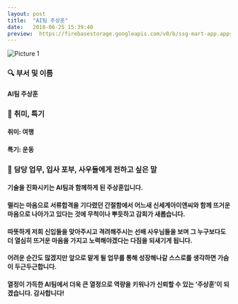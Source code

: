 ```yaml
---
layout: post
title:  "AI팀 주상훈"
date:   2018-06-25 15:39:40
preview:  https://firebasestorage.googleapis.com/v0/b/ssg-mart-app.appspot.com/o/%EB%8F%99%EA%B8%B0%EC%82%AC%EC%A7%84%2F191925.jpg?alt=media&token=7b06195b-9d48-4d0b-9443-52418e10ed11
---
```


![Picture 1](https://firebasestorage.googleapis.com/v0/b/ssg-mart-app.appspot.com/o/%EC%85%80%EC%B9%B4%2F%EC%A3%BC%EC%83%81%ED%9B%88.jpg?alt=media&token=0c3f48bf-f63a-48ca-af52-f16e4089848f)


### 🔍 **부서 및 이름**
    
  #### AI팀 주상훈

### 🔔 **취미, 특기**

  #### 취미: 여행
  
  #### 특기: 운동

### 🔔 **담당 업무, 입사 포부, 사우들에게 전하고 싶은 말**
 
  #### 기술을 진화시키는 AI팀과 함께하게 된 주상훈입니다.
    
  #### 떨리는 마음으로 서류합격을 기다렸던 간절함에서 어느새 신세계아이앤씨와 함께 뜨거운 마음으로 나아가고 있다는 것에 무척이나 뿌듯하고 감회가 새롭습니다.
     
  #### 따뜻하게 저희 신입들을 맞아주시고 격려해주시는 선배 사우님들을 보며 그 누구보다도 더 열심히 뜨거운 마음을 가지고 노력해야겠다는 다짐을 되새기게 됩니다.
    
  #### 어려운 순간도 많겠지만 앞으로 맡게 될 업무를 통해 성장해나갈 스스로를 생각하면 가슴이 두근두근합니다. 
    
  #### 열정이 가득한 AI팀에서 더욱 큰 열정으로 역량을 키워나가 신뢰할 수 있는 ‘주상훈’이 되겠습니다. 감사합니다!